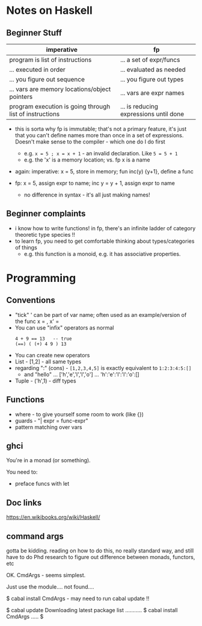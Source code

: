 
# Notes on Haskell

## Beginner Stuff

| imperative | fp |
| ---------- | -- |
| program is list of instructions | ... a set of expr/funcs |
| ... executed in order | ... evaluated as needed |
| ... you figure out sequence | ... you figure out types |
| ... vars are memory locations/object pointers | ... vars are expr names |
| program execution is going through list of instructions | ... is reducing expressions until done |

* this is sorta why fp is immutable; that's not a primary feature, it's just that you can't define names more than once in a set of expressions. Doesn't make sense to the compiler - which one do I do first
    * e.g. ```x = 5 ; x = x + 1```  - an invalid declaration. Like ```5 = 5 + 1```
    * e.g. the 'x' is a memory location;  vs. fp x is a name

* again:  imperative:  x = 5, store in memory;  fun inc(y) {y+1}, define a func
* fp:  x = 5, assign expr to name;  inc y = y + 1, assign expr to name
    * no difference in syntax - it's all just making names!

## Beginner complaints
* i know how to write functions! in fp, there's an infinite ladder of category theoretic type species !!
* to learn fp, you need to get comfortable thinking about types/categories of things
    * e.g. this function is a monoid, e.g. it has associative properties.

# Programming

## Conventions

* "tick" ' can be part of var name;  often used as an example/version of the func  x = ,  x' =
* You can use "infix" operators as normal
    ```
    4 + 9 == 13   -- true
    (==) ( (+) 4 9 ) 13
    ```
* You can create new operators
* List - [1,2] - all same types
* regarding ":" (cons) -  ```[1,2,3,4,5]``` is exactly equivalent to ```1:2:3:4:5:[]```
    * and "hello" ... ['h','e','l','l','o'] ... 'h':'e':'l':'l':'o':[]
* Tuple - ('h',1) - diff types

## Functions

* where - to give yourself some room to work (like {})
* guards - "| expr = func-expr"
* pattern matching over vars

## ghci
You're in a monad (or something).

You need to:
* preface funcs with let

## Doc links
https://en.wikibooks.org/wiki/Haskell/

## command args

gotta be kidding. reading on how to do this, no really standard way, and still
have to do Phd research to figure out difference between monads, functors, etc

OK. CmdArgs - seems simplest.

Just use the module.... not found....

$ cabal install CmdArgs - may need to run cabal update
!!

$ cabal update
Downloading latest package list ...........
$ cabal install CmdArgs
.....
$
